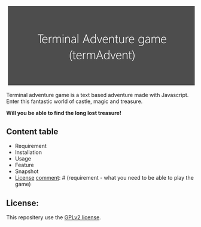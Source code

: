 [comment]: # (below is the link for the banner)
![](ressources/banner.png)

[comment]: # (quick introduction of terminal adventure game / in javascript)
Terminal adventure game is a text based adventure made with Javascript.
Enter this fantastic world of castle, magic and treasure. 

**Will you be  able to find the long lost treasure!**

[comment]: # (content table - requirement, installation, usage, feature, snapshot, license)
## Content table
- Requirement
- Installation
- Usage
- Feature
- Snapshot
- [License](#license:)
[comment]: # (requirement - what you need to be able to play the game)

[comment]: # (installation - how to install it on all platform)

[comment]: # (usage - how to play)

[comment]: # (feature - what make it special)

[comment]: # (snapshot - some picture from the gameplay)

[comment]: # (license - explained the license)
## License:
This repositery use the [GPLv2 license](https://www.gnu.org/licenses/old-licenses/gpl-2.0.en.html). 
